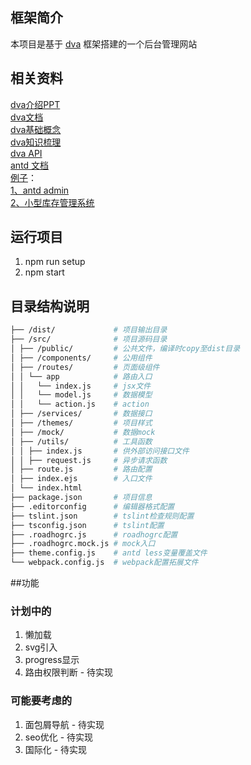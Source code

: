 ## 框架简介
本项目是基于 [dva](https://github.com/dvajs/dva) 框架搭建的一个后台管理网站
## 相关资料
[dva介绍PPT](http://slides.com/sorrycc/dva#/8/2)   
[dva文档](https://dvajs.com/guide/getting-started.html#%E5%AE%89%E8%A3%85-dva-cli)   
[dva基础概念](https://github.com/dvajs/dva/blob/master/docs/Concepts_zh-CN.md)  
[dva知识梳理](https://github.com/dvajs/dva-knowledgemap)  
[dva API](https://github.com/dvajs/dva/blob/f9e07c0ad7a1beb91a56b125e2acb8eb989914de/docs/API_zh-CN.md)  
[antd 文档](https://github.com/ant-design/ant-design/blob/HEAD/README-zh_CN.md)   
[例子](https://dvajs.com/guide/examples-and-boilerplates.html)：   
[1、antd admin](https://github.com/zuiidea/antd-admin)   
[2、小型库存管理系统](https://dvajs.com/guide/examples-and-boilerplates.html#%E5%AE%98%E6%96%B9)
## 运行项目
1. npm run setup
2. npm start
## 目录结构说明
```bash
├── /dist/             # 项目输出目录
├── /src/              # 项目源码目录
│ ├── /public/         # 公共文件，编译时copy至dist目录
│ ├── /components/     # 公用组件
│ ├── /routes/         # 页面级组件
│ │ └── app            # 路由入口
│ │   └── index.js     # jsx文件
│ │   └── model.js     # 数据模型
│ │   └── action.js    # action
│ ├── /services/       # 数据接口
│ ├── /themes/         # 项目样式
│ ├── /mock/           # 数据mock
│ ├── /utils/          # 工具函数
│ │ ├── index.js       # 供外部访问接口文件
│ │ ├── request.js     # 异步请求函数
│ ├── route.js         # 路由配置
│ ├── index.ejs        # 入口文件
│ └── index.html     
├── package.json       # 项目信息
├── .editorconfig      # 编辑器格式配置
├── tslint.json        # tslint检查规则配置
├── tsconfig.json      # tslint配置
├── .roadhogrc.js      # roadhogrc配置
├── .roadhogrc.mock.js # mock入口
├── theme.config.js    # antd less变量覆盖文件
└── webpack.config.js  # webpack配置拓展文件
```

##功能

### 计划中的
  1. 懒加载
  2. svg引入
  3. progress显示 
  4. 路由权限判断 - 待实现 

### 可能要考虑的
  1. 面包屑导航 - 待实现 
  2. seo优化 - 待实现
  3. 国际化 - 待实现




